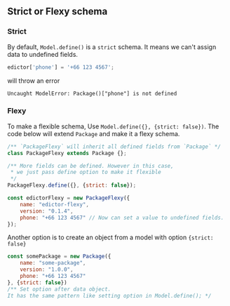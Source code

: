 <div class="flex flex-center width-100">
<h2>Strict or Flexy schema</h2>
</div>

### Strict
By default, `Model.define()` is a `strict` schema. It means we can't
assign data to undefined fields.

```js
edictor['phone'] = '+66 123 4567';
```
will throw an error
```shell
Uncaught ModelError: Package()["phone"] is not defined
```

### Flexy
To make a flexible schema, Use `Model.define({}, {strict: false})`.
The code below will extend `Package` and make it a flexy schema.

```js
/** `PackageFlexy` will inherit all defined fields from `Package` */
class PackageFlexy extends Package {};

/** More fields can be defined. However in this case,
 * we just pass define option to make it flexible 
 */
PackageFlexy.define({}, {strict: false});

const edictorFlexy = new PackageFlexy({
    name: "edictor-flexy",
    version: "0.1.4",
    phone: "+66 123 4567" // Now can set a value to undefined fields.
});
```

Another option is to create an object from a model with option `{strict: false}`

```js
const somePackage = new Package({
    name: "some-package",
    version: "1.0.0",
    phone: "+66 123 4567"
}, {strict: false})
/** Set option after data object.
It has the same pattern like setting option in Model.define(); */
```